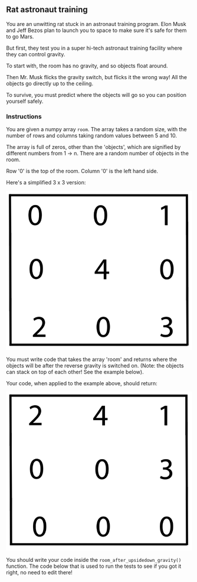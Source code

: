 ## Rat astronaut training
You are an unwitting rat stuck in an astronaut training program. Elon Musk and Jeff Bezos plan to launch you to space to make sure it's safe for them to go Mars.

But first, they test you in a super hi-tech astronaut training facility where they can control gravity.

To start with, the room has no gravity, and so objects float around.

Then Mr. Musk flicks the gravity switch, but flicks it the wrong way! All the objects go directly up to the ceiling.

To survive, you must predict where the objects will go so you can position yourself safely.

### Instructions

You are given a numpy array `room`. The array takes a random size, with the number of rows and columns taking random values between 5 and 10.

The array is full of zeros, other than the 'objects', which are signified by different numbers from 1 -> n. There are a random number of objects in the room.

Row '0' is the top of the room. Column '0' is the left hand side.

Here's a simplified 3 x 3 version:

![Non-gravity room (passed into your function)](./nongravity-room.png
)

You must write code that takes the array 'room' and returns where the objects will be after the reverse gravity is switched on. (Note: the objects can stack on top of each other! See the example below).

Your code, when applied to the example above, should return:


![Non-gravity room (passed into your function)](./gravity-room.png
)


You should write your code inside the `room_after_upsidedown_gravity()` function. The code below that is used to run the tests to see if you got it right, no need to edit there!
